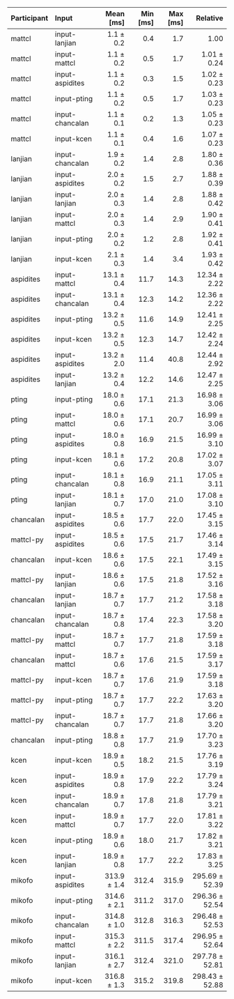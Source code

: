 | Participant | Input | Mean [ms] | Min [ms] | Max [ms] | Relative |
|:---|:---|---:|---:|---:|---:|
| mattcl | input-lanjian | 1.1 ± 0.2 | 0.4 | 1.7 | 1.00 |
| mattcl | input-mattcl | 1.1 ± 0.2 | 0.5 | 1.7 | 1.01 ± 0.24 |
| mattcl | input-aspidites | 1.1 ± 0.2 | 0.3 | 1.5 | 1.02 ± 0.23 |
| mattcl | input-pting | 1.1 ± 0.2 | 0.5 | 1.7 | 1.03 ± 0.23 |
| mattcl | input-chancalan | 1.1 ± 0.1 | 0.2 | 1.3 | 1.05 ± 0.23 |
| mattcl | input-kcen | 1.1 ± 0.1 | 0.4 | 1.6 | 1.07 ± 0.23 |
| lanjian | input-chancalan | 1.9 ± 0.2 | 1.4 | 2.8 | 1.80 ± 0.36 |
| lanjian | input-aspidites | 2.0 ± 0.2 | 1.5 | 2.7 | 1.88 ± 0.39 |
| lanjian | input-lanjian | 2.0 ± 0.3 | 1.4 | 2.8 | 1.88 ± 0.42 |
| lanjian | input-mattcl | 2.0 ± 0.3 | 1.4 | 2.9 | 1.90 ± 0.41 |
| lanjian | input-pting | 2.0 ± 0.2 | 1.2 | 2.8 | 1.92 ± 0.41 |
| lanjian | input-kcen | 2.1 ± 0.3 | 1.4 | 3.4 | 1.93 ± 0.42 |
| aspidites | input-mattcl | 13.1 ± 0.4 | 11.7 | 14.3 | 12.34 ± 2.22 |
| aspidites | input-chancalan | 13.1 ± 0.4 | 12.3 | 14.2 | 12.36 ± 2.22 |
| aspidites | input-pting | 13.2 ± 0.5 | 11.6 | 14.9 | 12.41 ± 2.25 |
| aspidites | input-kcen | 13.2 ± 0.5 | 12.3 | 14.7 | 12.42 ± 2.24 |
| aspidites | input-aspidites | 13.2 ± 2.0 | 11.4 | 40.8 | 12.44 ± 2.92 |
| aspidites | input-lanjian | 13.2 ± 0.4 | 12.2 | 14.6 | 12.47 ± 2.25 |
| pting | input-pting | 18.0 ± 0.6 | 17.1 | 21.3 | 16.98 ± 3.06 |
| pting | input-mattcl | 18.0 ± 0.6 | 17.1 | 20.7 | 16.99 ± 3.06 |
| pting | input-aspidites | 18.0 ± 0.8 | 16.9 | 21.5 | 16.99 ± 3.10 |
| pting | input-kcen | 18.1 ± 0.6 | 17.2 | 20.8 | 17.02 ± 3.07 |
| pting | input-chancalan | 18.1 ± 0.8 | 16.9 | 21.1 | 17.05 ± 3.11 |
| pting | input-lanjian | 18.1 ± 0.7 | 17.0 | 21.0 | 17.08 ± 3.10 |
| chancalan | input-aspidites | 18.5 ± 0.6 | 17.7 | 22.0 | 17.45 ± 3.15 |
| mattcl-py | input-aspidites | 18.5 ± 0.6 | 17.5 | 21.7 | 17.46 ± 3.14 |
| chancalan | input-kcen | 18.6 ± 0.6 | 17.5 | 22.1 | 17.49 ± 3.15 |
| mattcl-py | input-lanjian | 18.6 ± 0.6 | 17.5 | 21.8 | 17.52 ± 3.16 |
| chancalan | input-lanjian | 18.7 ± 0.7 | 17.7 | 21.2 | 17.58 ± 3.18 |
| chancalan | input-chancalan | 18.7 ± 0.8 | 17.4 | 22.3 | 17.58 ± 3.20 |
| mattcl-py | input-mattcl | 18.7 ± 0.7 | 17.7 | 21.8 | 17.59 ± 3.18 |
| chancalan | input-mattcl | 18.7 ± 0.6 | 17.6 | 21.5 | 17.59 ± 3.17 |
| mattcl-py | input-kcen | 18.7 ± 0.7 | 17.6 | 21.9 | 17.59 ± 3.18 |
| mattcl-py | input-pting | 18.7 ± 0.7 | 17.7 | 22.2 | 17.63 ± 3.20 |
| mattcl-py | input-chancalan | 18.7 ± 0.7 | 17.7 | 21.8 | 17.66 ± 3.20 |
| chancalan | input-pting | 18.8 ± 0.8 | 17.7 | 21.9 | 17.70 ± 3.23 |
| kcen | input-kcen | 18.9 ± 0.5 | 18.2 | 21.5 | 17.76 ± 3.19 |
| kcen | input-aspidites | 18.9 ± 0.8 | 17.9 | 22.2 | 17.79 ± 3.24 |
| kcen | input-chancalan | 18.9 ± 0.7 | 17.8 | 21.8 | 17.79 ± 3.21 |
| kcen | input-mattcl | 18.9 ± 0.7 | 17.7 | 22.0 | 17.81 ± 3.22 |
| kcen | input-pting | 18.9 ± 0.6 | 18.0 | 21.7 | 17.82 ± 3.21 |
| kcen | input-lanjian | 18.9 ± 0.8 | 17.7 | 22.2 | 17.83 ± 3.25 |
| mikofo | input-aspidites | 313.9 ± 1.4 | 312.4 | 315.9 | 295.69 ± 52.39 |
| mikofo | input-pting | 314.6 ± 2.1 | 311.2 | 317.0 | 296.36 ± 52.54 |
| mikofo | input-chancalan | 314.8 ± 1.0 | 312.8 | 316.3 | 296.48 ± 52.53 |
| mikofo | input-mattcl | 315.3 ± 2.2 | 311.5 | 317.4 | 296.95 ± 52.64 |
| mikofo | input-lanjian | 316.1 ± 2.7 | 312.4 | 321.0 | 297.78 ± 52.81 |
| mikofo | input-kcen | 316.8 ± 1.3 | 315.2 | 319.8 | 298.43 ± 52.88 |
